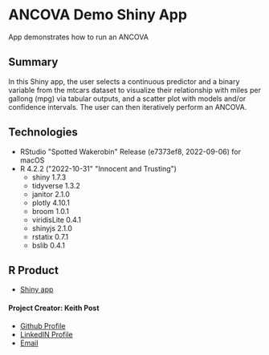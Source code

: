 # **ANCOVA Demo Shiny App**
App demonstrates how to run an ANCOVA 

## Summary
In this Shiny app, the user selects a continuous predictor and a binary variable from the mtcars
dataset to visualize their relationship with miles per gallong (mpg) via tabular outputs, and
a scatter plot with models and/or confidence intervals. The user can then iteratively perform
an ANCOVA.

## Technologies
* RStudio "Spotted Wakerobin" Release (e7373ef8, 2022-09-06) for macOS
* R 4.2.2 ("2022-10-31" "Innocent and Trusting")
  + shiny 1.7.3
  + tidyverse 1.3.2
  + janitor 2.1.0
  + plotly 4.10.1
  + broom 1.0.1
  + viridisLite 0.4.1
  + shinyjs 2.1.0
  + rstatix 0.7.1
  + bslib 0.4.1

## R Product
+ [Shiny app](https://keithhpost.shinyapps.io/ancova_demo_shiny_app/)

#### **Project Creator: Keith Post**
+ [Github Profile](https://github.com/kpost34) 
+ [LinkedIN Profile](https://www.linkedin.com/in/keith-post/)
+ [Email](mailto:keithhpost@gmail.com)

